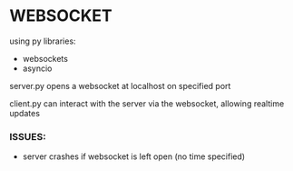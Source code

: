 # WEBSOCKET

using py libraries:

- websockets
- asyncio

server.py opens a websocket at localhost on specified port

client.py can interact with the server via the websocket, allowing realtime updates

### ISSUES:

- server crashes if websocket is left open (no time specified)
